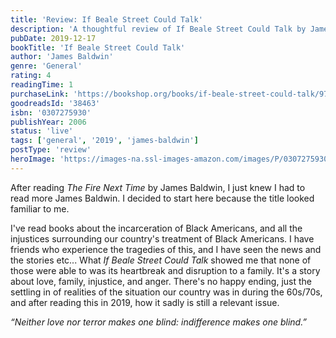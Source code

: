 ```yaml
---
title: 'Review: If Beale Street Could Talk'
description: 'A thoughtful review of If Beale Street Could Talk by James Baldwin'
pubDate: 2019-12-17
bookTitle: 'If Beale Street Could Talk'
author: 'James Baldwin'
genre: 'General'
rating: 4
readingTime: 1
purchaseLink: 'https://bookshop.org/books/if-beale-street-could-talk/9780307275936'
goodreadsId: '38463'
isbn: '0307275930'
publishYear: 2006
status: 'live'
tags: ['general', '2019', 'james-baldwin']
postType: 'review'
heroImage: 'https://images-na.ssl-images-amazon.com/images/P/0307275930.01.L.jpg'
---
```


After reading *The Fire Next Time* by James Baldwin, I just knew I had to read more James Baldwin. I decided to start here because the title looked familiar to me.

I've read books about the incarceration of Black Americans, and all the injustices surrounding our country's treatment of Black Americans. I have friends who experience the tragedies of this, and I have seen the news and the stories etc... What *If Beale Street Could Talk* showed me that none of those were able to was its heartbreak and disruption to a family. It's a story about love, family, injustice, and anger. There's no happy ending, just the settling in of realities of the situation our country was in during the 60s/70s, and after reading this in 2019, how it sadly is still a relevant issue.

*“Neither love nor terror makes one blind: indifference makes one blind.”*